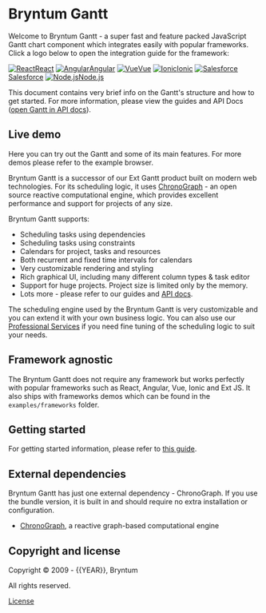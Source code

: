 [//]: # (Links in this document only works when viewed in the documentation browser, surf to ./docs)

# Bryntum Gantt

Welcome to Bryntum Gantt - a super fast and feature packed JavaScript Gantt chart component which integrates easily with
popular frameworks. Click a logo below to open the integration guide for the framework:

<div class="framework-logos">
<a href="#Gantt/guides/integration/react/guide.md"><img src="Core/logo/react.svg" alt="React"><span>React</span></a>
<a href="#Gantt/guides/integration/angular/guide.md"><img src="Core/logo/angular.svg" alt="Angular"><span>Angular</span></a>
<a href="#Gantt/guides/integration/vue/guide.md"><img src="Core/logo/vue.svg" alt="Vue"><span>Vue</span></a>
<a href="#Gantt/guides/integration/ionic.md"><img src="Core/logo/ionic.svg" alt="Ionic"><span>Ionic</span></a>
<a href="#Gantt/guides/integration/salesforce/readme.md"><img src="Core/logo/salesforce.svg" alt="Salesforce"><span>Salesforce</span></a>
<a href="#Gantt/guides/integration/nodejs.md"><img src="Core/logo/nodejs.svg" alt="Node.js"><span>Node.js</span></a>
</div>

This document contains very brief info on the Gantt's structure and how to get started. For more information, please
view the guides and API Docs ([open Gantt in API docs](#Gantt/view/Gantt)).

## Live demo

Here you can try out the Gantt and some of its main features. For more demos please refer to the example browser.

<div class="external-example" data-file="Gantt/guides/readme/replaceimage.js"></div>

Bryntum Gantt is a successor of our Ext Gantt product built on modern web technologies. For its scheduling logic, it
uses [ChronoGraph](https://github.com/bryntum/chronograph) - an open source reactive computational engine, which
provides excellent performance and support for projects of any size.

Bryntum Gantt supports:

* Scheduling tasks using dependencies
* Scheduling tasks using constraints
* Calendars for project, tasks and resources
* Both recurrent and fixed time intervals for calendars
* Very customizable rendering and styling
* Rich graphical UI, including many different column types & task editor
* Support for huge projects. Project size is limited only by the memory.
* Lots more - please refer to our guides and [API docs](#Gantt/view/Gantt).

The scheduling engine used by the Bryntum Gantt is very customizable and you can extend it with your own business logic.
You can also use our
[Professional Services](https://bryntum.com/services/) if you need fine tuning of the scheduling logic to suit your
needs.

## Framework agnostic

The Bryntum Gantt does not require any framework but works perfectly with popular frameworks such as React, Angular,
Vue, Ionic and Ext JS. It also ships with frameworks demos which can be found in the `examples/frameworks` folder.

## Getting started

For getting started information, please refer to [this guide](#Gantt/guides/getting_started.md).

## External dependencies

Bryntum Gantt has just one external dependency - ChronoGraph. If you use the bundle version, it is built in and should
require no extra installation or configuration.

* [ChronoGraph](https://github.com/bryntum/chronograph), a reactive graph-based computational engine

## Copyright and license

Copyright © 2009 - {{YEAR}}, Bryntum

All rights reserved.

[License](https://www.bryntum.com/products/gantt/license/)

